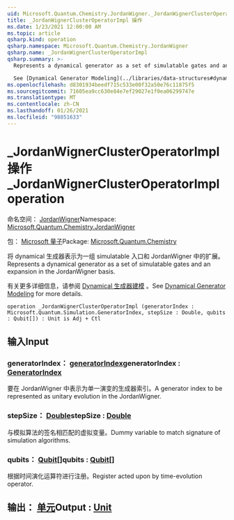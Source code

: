 ```yaml
---
uid: Microsoft.Quantum.Chemistry.JordanWigner._JordanWignerClusterOperatorImpl
title: _JordanWignerClusterOperatorImpl 操作
ms.date: 1/23/2021 12:00:00 AM
ms.topic: article
qsharp.kind: operation
qsharp.namespace: Microsoft.Quantum.Chemistry.JordanWigner
qsharp.name: _JordanWignerClusterOperatorImpl
qsharp.summary: >-
  Represents a dynamical generator as a set of simulatable gates and an expansion in the JordanWigner basis.

  See [Dynamical Generator Modeling](../libraries/data-structures#dynamical-generator-modeling) for more details.
ms.openlocfilehash: d8301934beedf715c533e00f32a50e76c11875f5
ms.sourcegitcommit: 71605ea9cc630e84e7ef29027e1f0ea06299747e
ms.translationtype: MT
ms.contentlocale: zh-CN
ms.lasthandoff: 01/26/2021
ms.locfileid: "98851633"
---
```

# <a name="_jordanwignerclusteroperatorimpl-operation"></a><span data-ttu-id="35365-102">_JordanWignerClusterOperatorImpl 操作</span><span class="sxs-lookup"><span data-stu-id="35365-102">_JordanWignerClusterOperatorImpl operation</span></span>

<span data-ttu-id="35365-103">命名空间： [JordanWigner](xref:Microsoft.Quantum.Chemistry.JordanWigner)</span><span class="sxs-lookup"><span data-stu-id="35365-103">Namespace: [Microsoft.Quantum.Chemistry.JordanWigner](xref:Microsoft.Quantum.Chemistry.JordanWigner)</span></span>

<span data-ttu-id="35365-104">包： [Microsoft 量子](https://nuget.org/packages/Microsoft.Quantum.Chemistry)</span><span class="sxs-lookup"><span data-stu-id="35365-104">Package: [Microsoft.Quantum.Chemistry](https://nuget.org/packages/Microsoft.Quantum.Chemistry)</span></span>


<span data-ttu-id="35365-105">将 dynamical 生成器表示为一组 simulatable 入口和 JordanWigner 中的扩展。</span><span class="sxs-lookup"><span data-stu-id="35365-105">Represents a dynamical generator as a set of simulatable gates and an expansion in the JordanWigner basis.</span></span>

<span data-ttu-id="35365-106">有关更多详细信息，请参阅 [Dynamical 生成器建模](../libraries/data-structures#dynamical-generator-modeling) 。</span><span class="sxs-lookup"><span data-stu-id="35365-106">See [Dynamical Generator Modeling](../libraries/data-structures#dynamical-generator-modeling) for more details.</span></span>

```qsharp
operation _JordanWignerClusterOperatorImpl (generatorIndex : Microsoft.Quantum.Simulation.GeneratorIndex, stepSize : Double, qubits : Qubit[]) : Unit is Adj + Ctl
```


## <a name="input"></a><span data-ttu-id="35365-107">输入</span><span class="sxs-lookup"><span data-stu-id="35365-107">Input</span></span>

### <a name="generatorindex--generatorindex"></a><span data-ttu-id="35365-108">generatorIndex： [generatorIndex](xref:Microsoft.Quantum.Simulation.GeneratorIndex)</span><span class="sxs-lookup"><span data-stu-id="35365-108">generatorIndex : [GeneratorIndex](xref:Microsoft.Quantum.Simulation.GeneratorIndex)</span></span>

<span data-ttu-id="35365-109">要在 JordanWigner 中表示为单一演变的生成器索引。</span><span class="sxs-lookup"><span data-stu-id="35365-109">A generator index to be represented as unitary evolution in the JordanWigner.</span></span>


### <a name="stepsize--double"></a><span data-ttu-id="35365-110">stepSize： [Double](xref:microsoft.quantum.lang-ref.double)</span><span class="sxs-lookup"><span data-stu-id="35365-110">stepSize : [Double](xref:microsoft.quantum.lang-ref.double)</span></span>

<span data-ttu-id="35365-111">与模拟算法的签名相匹配的虚拟变量。</span><span class="sxs-lookup"><span data-stu-id="35365-111">Dummy variable to match signature of simulation algorithms.</span></span>


### <a name="qubits--qubit"></a><span data-ttu-id="35365-112">qubits： [Qubit](xref:microsoft.quantum.lang-ref.qubit)[]</span><span class="sxs-lookup"><span data-stu-id="35365-112">qubits : [Qubit](xref:microsoft.quantum.lang-ref.qubit)[]</span></span>

<span data-ttu-id="35365-113">根据时间演化运算符进行注册。</span><span class="sxs-lookup"><span data-stu-id="35365-113">Register acted upon by time-evolution operator.</span></span>



## <a name="output--unit"></a><span data-ttu-id="35365-114">输出： [单元](xref:microsoft.quantum.lang-ref.unit)</span><span class="sxs-lookup"><span data-stu-id="35365-114">Output : [Unit](xref:microsoft.quantum.lang-ref.unit)</span></span>

